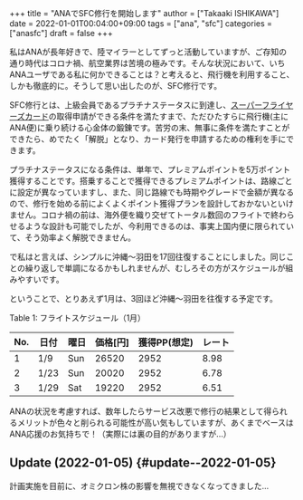 +++
title = "ANAでSFC修行を開始します"
author = ["Takaaki ISHIKAWA"]
date = 2022-01-01T00:04:00+09:00
tags = ["ana", "sfc"]
categories = ["anasfc"]
draft = false
+++

私はANAが長年好きで、陸マイラーとしてずっと活動していますが、ご存知の通り時代はコロナ禍、航空業界は苦境の極みです。そんな状況において、いちANAユーザである私に何かできることは？と考えると、飛行機を利用すること、しかも徹底的に。そうして思い出したのが、SFC修行です。  

SFC修行とは、上級会員であるプラチナステータスに到達し、[スーパーフライヤーズカード](https://www.ana.co.jp/ja/jp/amc/reference/premium/sfc/)の取得申請ができる条件を満たすまで、ただひたすらに飛行機(主にANA便)に乗り続ける心金体の鍛錬です。苦労の末、無事に条件を満たすことができたら、めでたく「解脱」となり、カード発行を申請するための権利を手にできます。  

プラチナステータスになる条件は、単年で、プレミアムポイントを5万ポイント獲得することです。搭乗することで獲得できるプレミアムポイントは、路線ごとに設定が異なっていますし、また、同じ路線でも時期やグレードで金額が異なるので、修行を始める前によくよくポイント獲得プランを設計しておかないといけません。コロナ禍の前は、海外便を織り交ぜてトータル数回のフライトで終わらせるような設計も可能でしたが、今利用できるのは、事実上国内便に限られていて、そう効率よく解脱できません。  

で私はと言えば、シンプルに沖縄〜羽田を17回往復することにしました。同じことの繰り返しで単調になるかもしれませんが、むしろその方がスケジュールが組みやすいです。  

ということで、とりあえず1月は、3回ほど沖縄〜羽田を往復する予定です。  

<div class="table-caption">
  <span class="table-number">Table 1</span>:
  フライトスケジュール（1月）
</div>

| No. | 日付 | 曜日 | 価格[円] | 獲得PP(想定) | レート |
|-----|----|----|-------|----------|-----|
| 1   | 1/9  | Sun | 26520 | 2952     | 8.98 |
| 2   | 1/23 | Sun | 20020 | 2952     | 6.78 |
| 3   | 1/29 | Sat | 19220 | 2952     | 6.51 |

ANAの状況を考慮すれば、数年したらサービス改悪で修行の結果として得られるメリットが色々と削られる可能性が高い気もしていますが、あくまでベースはANA応援のお気持ちで！（実際には裏の目的がありますが...）  


## Update (2022-01-05) {#update--2022-01-05}

計画実施を目前に、オミクロン株の影響を無視できなくなってきました...
